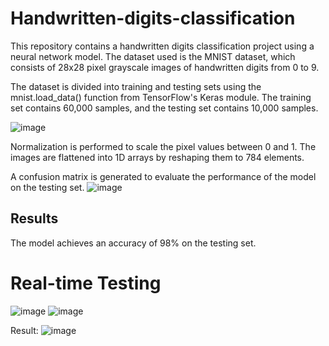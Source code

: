 # Handwritten-digits-classification


This repository contains a handwritten digits classification project using a neural network model. The dataset used is the MNIST dataset, which consists of 28x28 pixel grayscale images of handwritten digits from 0 to 9.

The dataset is divided into training and testing sets using the mnist.load_data() function from TensorFlow's Keras module. The training set contains 60,000 samples, and the testing set contains 10,000 samples.

![image](https://github.com/drishtiuppal/Handwritten-digits-classification/assets/90601730/1bac4b6c-d755-4754-a68f-9ab4cdc4aa75)


Normalization is performed to scale the pixel values between 0 and 1.
The images are flattened into 1D arrays by reshaping them to 784 elements.

A confusion matrix is generated to evaluate the performance of the model on the testing set.
![image](https://github.com/drishtiuppal/Handwritten-digits-classification/assets/90601730/a1278e8c-f464-43a6-8de5-230e1e200102)

## Results
The model achieves an accuracy of 98% on the testing set.

# Real-time Testing

![image](https://github.com/drishtiuppal/Handwritten-digits-classification/assets/90601730/4103fdd6-9e52-4ca8-ba04-74f9806f7cec)
![image](https://github.com/drishtiuppal/Handwritten-digits-classification/assets/90601730/258b2f5c-8f46-4414-ae22-fda8946abf05)

Result:
![image](https://github.com/drishtiuppal/Handwritten-digits-classification/assets/90601730/cb1267b6-b424-4951-8881-7cc42f0c7469)


